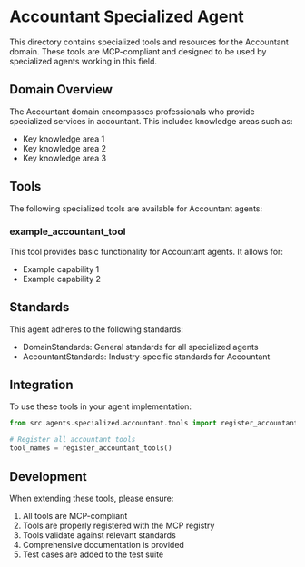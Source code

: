 # Accountant Specialized Agent

This directory contains specialized tools and resources for the Accountant domain. These tools are MCP-compliant and designed to be used by specialized agents working in this field.

## Domain Overview

The Accountant domain encompasses professionals who provide specialized services in accountant. This includes knowledge areas such as:

- Key knowledge area 1
- Key knowledge area 2
- Key knowledge area 3

## Tools

The following specialized tools are available for Accountant agents:

### example_accountant_tool

This tool provides basic functionality for Accountant agents. It allows for:

- Example capability 1
- Example capability 2

## Standards

This agent adheres to the following standards:

- DomainStandards: General standards for all specialized agents
- AccountantStandards: Industry-specific standards for Accountant

## Integration

To use these tools in your agent implementation:

```python
from src.agents.specialized.accountant.tools import register_accountant_tools

# Register all accountant tools
tool_names = register_accountant_tools()
```

## Development

When extending these tools, please ensure:

1. All tools are MCP-compliant
2. Tools are properly registered with the MCP registry
3. Tools validate against relevant standards
4. Comprehensive documentation is provided
5. Test cases are added to the test suite
